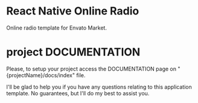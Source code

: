 # React Native Online Radio

Online radio template for Envato Market.

# project DOCUMENTATION

Please, to setup your project access the DOCUMENTATION page on "{projectName}/docs/index" file.  

I'll be glad to help you if you have any questions relating to this application template. No guarantees, but I'll do my best to assist you.
